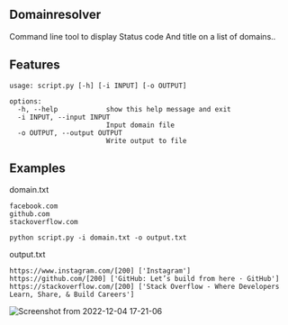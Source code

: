## Domainresolver

Command line tool to display Status code And title on a list of domains..

## Features
```
usage: script.py [-h] [-i INPUT] [-o OUTPUT]

options:
  -h, --help            show this help message and exit
  -i INPUT, --input INPUT
                        Input domain file
  -o OUTPUT, --output OUTPUT
                        Write output to file
```


## Examples

domain.txt 
```
facebook.com
github.com
stackoverflow.com
```

```python script.py -i domain.txt -o output.txt```

output.txt

```
https://www.instagram.com/[200] ['Instagram']
https://github.com/[200] ['GitHub: Let’s build from here · GitHub']
https://stackoverflow.com/[200] ['Stack Overflow - Where Developers Learn, Share, & Build Careers']
```
![Screenshot from 2022-12-04 17-21-06](https://user-images.githubusercontent.com/106817606/205488791-4cd933e6-d0da-43fa-b851-7164f76bffed.png)
